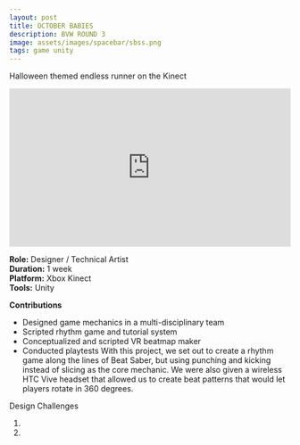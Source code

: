 ```yaml
---
layout: post
title: OCTOBER BABIES
description: BVW ROUND 3
image: assets/images/spacebar/sbss.png
tags: game unity
---
```


Halloween themed endless runner on the Kinect

<style>.embed-container { position: relative; padding-bottom: 56.25%; height: 0; overflow: hidden; max-width: 100%; } .embed-container iframe, .embed-container object, .embed-container embed { position: absolute; top: 0; left: 0; width: 100%; height: 100%; }</style><div class='embed-container'><iframe src='https://www.youtube.com/embed//iImD2Ii7xjM' frameborder='0' allowfullscreen></iframe></div>

<p>
<b>Role:</b> Designer / Technical Artist<br>
<b>Duration:</b> 1 week<br>
<b>Platform:</b> Xbox Kinect <br>
<b>Tools:</b> Unity<br>
</p>

<p>
<b>Contributions</b><br>

- Designed game mechanics in a multi-disciplinary team
- Scripted rhythm game and tutorial system
- Conceptualized and scripted VR beatmap maker
- Conducted playtests
With this project, we set out to create a rhythm game along the lines of Beat Saber, but using punching and kicking instead of slicing as the core mechanic. We were also given a wireless HTC Vive headset that allowed us to create beat patterns that would let players rotate in 360 degrees.
</p>


Design Challenges

1.
2.
